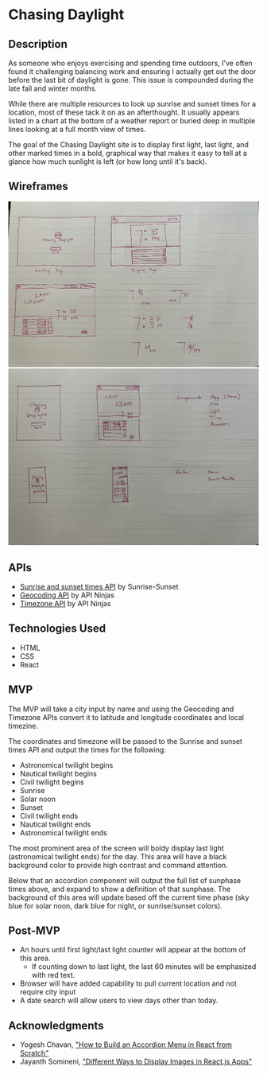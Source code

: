 # Chasing Daylight

## Description
As someone who enjoys exercising and spending time outdoors, I've often found it challenging balancing work and ensuring I actually get out the door before the last bit of daylight is gone. This issue is compounded during the late fall and winter months.

While there are multiple resources to look up sunrise and sunset times for a location, most of these tack it on as an afterthought. It usually appears listed in a chart at the bottom of a weather report or buried deep in multiple lines looking at a full month view of times.

The goal of the Chasing Daylight site is to display first light, last light, and other marked times in a bold, graphical way that makes it easy to tell at a glance how much sunlight is left (or how long until it's back).

## Wireframes
<img src='public/Wireframe_1.jpg'>
<img src='public/Images/Wireframe_2.jpg'>

## APIs
- [Sunrise and sunset times API](https://sunrise-sunset.org/api) by Sunrise-Sunset
- [Geocoding API](https://api-ninjas.com/api/geocoding) by API Ninjas
- [Timezone API](https://api-ninjas.com/api/timezone) by API Ninjas

## Technologies Used
- HTML
- CSS
- React

## MVP
The MVP will take a city input by name and using the Geocoding and Timezone APIs convert it to latitude and longitude coordinates and local timezine.

The coordinates and timezone will be passed to the Sunrise and sunset times API and output the times for the following:
- Astronomical twilight begins
- Nautical twilight begins
- Civil twilight begins
- Sunrise
- Solar noon
- Sunset 
- Civil twilight ends
- Nautical twilight ends
- Astronomical twilight ends

The most prominent area of the screen will boldy display last light (astronomical twilight ends) for the day. This area will have a black background color to provide high contrast and command attention.

Below that an accordion component will output the full list of sunphase times above, and expand to show a definition of that sunphase. The background of this area will update based off the current time phase (sky blue for solar noon, dark blue for night, or sunrise/sunset colors).


## Post-MVP

- An hours until first light/last light counter will appear at the bottom of this area.
    - If counting down to last light, the last 60 minutes will be emphasized with red text.
- Browser will have added capability to pull current location and not require city input
- A date search will allow users to view days other than today.

## Acknowledgments
- Yogesh Chavan, ["How to Build an Accordion Menu in React from Scratch"](https://www.freecodecamp.org/news/build-accordion-menu-in-react-without-external-libraries/)
- Jayanth Somineni, ["Different Ways to Display Images in React.js Apps"](https://builtin.com/software-engineering-perspectives/react-js-image)
